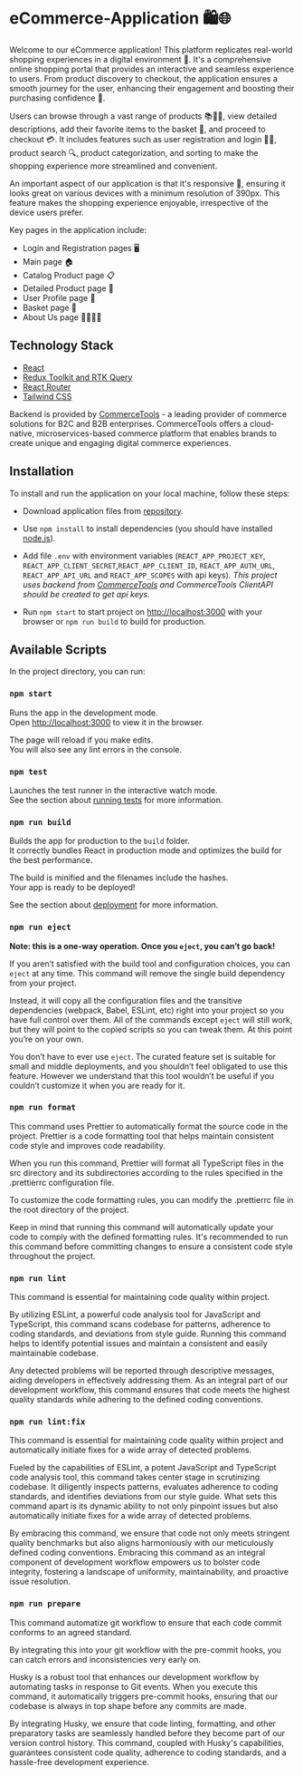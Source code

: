 # eCommerce-Application 🛍️🌐

Welcome to our eCommerce application! This platform replicates real-world shopping experiences in a digital environment 🏪. It's a comprehensive online shopping portal that provides an interactive and seamless experience to users. From product discovery to checkout, the application ensures a smooth journey for the user, enhancing their engagement and boosting their purchasing confidence 🚀.

Users can browse through a vast range of products 📚👗👟, view detailed descriptions, add their favorite items to the basket 🛒, and proceed to checkout 💳. It includes features such as user registration and login 📝🔐, product search 🔍, product categorization, and sorting to make the shopping experience more streamlined and convenient.

An important aspect of our application is that it's responsive 📲, ensuring it looks great on various devices with a minimum resolution of 390px. This feature makes the shopping experience enjoyable, irrespective of the device users prefer.

Key pages in the application include:

- Login and Registration pages 🖥️
- Main page 🏠
- Catalog Product page 📋
- Detailed Product page 🔎
- User Profile page 👤
- Basket page 🛒
- About Us page 🙋‍♂️🙋‍♀️

## Technology Stack

- [React](https://react.dev/)
- [Redux Toolkit and RTK Query](https://redux-toolkit.js.org/)
- [React Router](https://reactrouter.com/)
- [Tailwind CSS](https://tailwindcss.com/)

Backend is provided by [CommerceTools](https://commercetools.com/) - a leading provider of commerce solutions for B2C and B2B enterprises. CommerceTools offers a cloud-native, microservices-based commerce platform that enables brands to create unique and engaging digital commerce experiences.

## Installation

To install and run the application on your local machine, follow these steps:

- Download application files from [repository](https://github.com/olgamarkevich/ecommerce-application).

- Use `npm install` to install dependencies (you should have installed [node.js](https://nodejs.org/)).

- Add file `.env` with environment variables (`REACT_APP_PROJECT_KEY`, `REACT_APP_CLIENT_SECRET`,`REACT_APP_CLIENT_ID`, `REACT_APP_AUTH_URL`, `REACT_APP_API_URL` and `REACT_APP_SCOPES` with api keys). *This project uses backend from [CommerceTools](https://commercetools.com/) and CommerceTools ClientAPI should be created to get api keys.*

- Run `npm start` to start project on [http://localhost:3000](http://localhost:3000) with your browser or `npm run build` to build for production.

## Available Scripts

In the project directory, you can run:

### `npm start`

Runs the app in the development mode.\
Open [http://localhost:3000](http://localhost:3000) to view it in the browser.

The page will reload if you make edits.\
You will also see any lint errors in the console.

### `npm test`

Launches the test runner in the interactive watch mode.\
See the section about [running tests](https://facebook.github.io/create-react-app/docs/running-tests) for more information.

### `npm run build`

Builds the app for production to the `build` folder.\
It correctly bundles React in production mode and optimizes the build for the best performance.

The build is minified and the filenames include the hashes.\
Your app is ready to be deployed!

See the section about [deployment](https://facebook.github.io/create-react-app/docs/deployment) for more information.

### `npm run eject`

**Note: this is a one-way operation. Once you `eject`, you can’t go back!**

If you aren’t satisfied with the build tool and configuration choices, you can `eject` at any time. This command will remove the single build dependency from your project.

Instead, it will copy all the configuration files and the transitive dependencies (webpack, Babel, ESLint, etc) right into your project so you have full control over them. All of the commands except `eject` will still work, but they will point to the copied scripts so you can tweak them. At this point you’re on your own.

You don’t have to ever use `eject`. The curated feature set is suitable for small and middle deployments, and you shouldn’t feel obligated to use this feature. However we understand that this tool wouldn’t be useful if you couldn’t customize it when you are ready for it.

### `npm run format`

This command uses Prettier to automatically format the source code in the project. Prettier is a code formatting tool that helps maintain consistent code style and improves code readability.

When you run this command, Prettier will format all TypeScript files in the src directory and its subdirectories according to the rules specified in the .prettierrc configuration file.

To customize the code formatting rules, you can modify the .prettierrc file in the root directory of the project.

Keep in mind that running this command will automatically update your code to comply with the defined formatting rules. It's recommended to run this command before committing changes to ensure a consistent code style throughout the project.

### `npm run lint`

This command is essential for maintaining code quality within project.

By utilizing ESLint, a powerful code analysis tool for JavaScript and TypeScript, this command scans codebase for patterns, adherence to coding standards, and deviations from style guide. Running this command helps to identify potential issues and maintain a consistent and easily maintainable codebase.

Any detected problems will be reported through descriptive messages, aiding developers in effectively addressing them. As an integral part of our development workflow, this command ensures that code meets the highest quality standards while adhering to the defined coding conventions.

### `npm run lint:fix`

This command is essential for maintaining code quality within project and automatically initiate fixes for a wide array of detected problems.

Fueled by the capabilities of ESLint, a potent JavaScript and TypeScript code analysis tool, this command takes center stage in scrutinizing codebase. It diligently inspects patterns, evaluates adherence to coding standards, and identifies deviations from our style guide. What sets this command apart is its dynamic ability to not only pinpoint issues but also automatically initiate fixes for a wide array of detected problems.

By embracing this command, we ensure that code not only meets stringent quality benchmarks but also aligns harmoniously with our meticulously defined coding conventions. Embracing this command as an integral component of development workflow empowers us to bolster code integrity, fostering a landscape of uniformity, maintainability, and proactive issue resolution.

### `npm run prepare`

This command automatize git workflow to ensure that each code commit conforms to an agreed standard.

By integrating this into your git workflow with the pre-commit hooks, you can catch errors and inconsistencies very early on.

Husky is a robust tool that enhances our development workflow by automating tasks in response to Git events. When you execute this command, it automatically triggers pre-commit hooks, ensuring that our codebase is always in top shape before any commits are made.

By integrating Husky, we ensure that code linting, formatting, and other preparatory tasks are seamlessly handled before they become part of our version control history. This command, coupled with Husky's capabilities, guarantees consistent code quality, adherence to coding standards, and a hassle-free development experience. 
